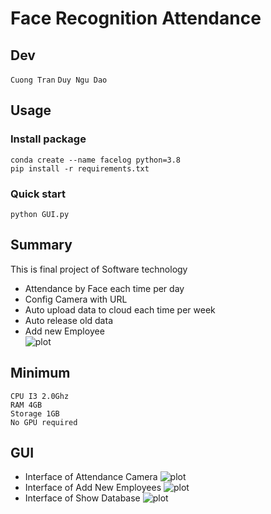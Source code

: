 # Face Recognition Attendance
## Dev
```Cuong Tran```
```Duy Ngu Dao```
## Usage
### Install package
```
conda create --name facelog python=3.8
pip install -r requirements.txt
```
### Quick start
```
python GUI.py
```
## Summary
This is final project of Software technology 
- Attendance by Face each time per day
- Config Camera with URL
- Auto upload data to cloud each time per week
- Auto release old data 
- Add new Employee  
![plot](./Image/use-case.png)
## Minimum 
```
CPU I3 2.0Ghz  
RAM 4GB  
Storage 1GB  
No GPU required
```
## GUI
- Interface of Attendance Camera
![plot](./Image/gui_camera.png)
- Interface of Add New Employees
![plot](./Image/gui_add_employee.png)
- Interface of Show Database
![plot](./Image/gui_database.png)
